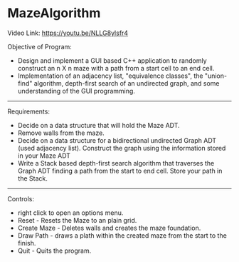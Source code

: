 # MazeAlgorithm

Video Link: https://youtu.be/NLLG8ylsfr4

 Objective of Program:
 
 + Design and implement a GUI based C++ application to randomly construct an n X n maze 
   with a path from a start cell to an end cell.
 + Implementation of  an adjacency list, "equivalence classes", the "union-find" algorithm, 
   depth-first search of an undirected graph, and some understanding of the GUI programming.
 
 --------------------------------------------------------------------------------
 
 Requirements:
 
 + Decide on a data structure that will hold the Maze ADT.
 + Remove walls from the maze.
 + Decide on a data structure for a bidirectional undirected Graph ADT (used adjacency list).
   Construct the graph using the information stored in your Maze ADT
 + Write a Stack based depth-first search algorithm that traverses the Graph 
   ADT finding a path from the start to end cell. Store your path in the Stack.
 
 
 --------------------------------------------------------------------------------
 
 Controls:
 
 + right click to open an options menu.
 + Reset - Resets the Maze to an plain grid.
 + Create Maze - Deletes walls and creates the maze foundation.
 + Draw Path - draws a plath within the created maze from the start to the finish.
 + Quit - Quits the program.
